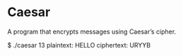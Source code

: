 # Caesar

A program that encrypts messages using Caesar’s cipher.

$ ./caesar 13
plaintext:  HELLO
ciphertext: URYYB
